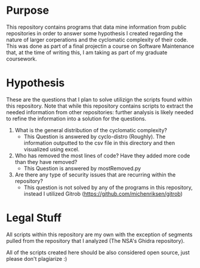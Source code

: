 # Purpose

This repository contains programs that data mine information from
public repositories in order to answer some hypothesis I created regarding the nature of larger corperations and the cyclomatic complexity of their code. This was done as part of a final projectin a course on Software Maintenance that, at the time of writing this, I am taking as part of my graduate coursework.

# Hypothesis
These are the questions that I plan to solve utilizign the scripts found within this repository. Note that while this repository contains scripts to extract the needed information from other repositories: further analysis is likely needed to refine the information into a solution for the questions.

1. What is the general distribution of the cyclomatic complexity?
	* This Question is answered by cyclo-distro (Roughly). The information outputted to the csv file in this directory and then visualized using excel.
1. Who has removed the most lines of code? Have they added more code than they have removed?
	* This Question is answered by mostRemoved.py
1. Are there any type of security issues that are recurring within the repository?
	* This question is not solved by any of the programs in this repository, instead I utilized Gitrob (https://github.com/michenriksen/gitrob)


# Legal Stuff
All scripts within this repository are my own with the exception of segments pulled from the repository that I analyzed (The NSA's Ghidra repository). 

All of the scripts created here should be also considered open source, just please don't plagiarize :)

